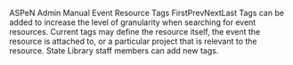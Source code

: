 ASPeN Admin Manual
Event Resource Tags
FirstPrevNextLast
Tags can be added to increase the level of granularity when searching for event resources.  Current tags may define the resource itself, the event the resource is attached to, or a particular project that is relevant to the resource.  State Library staff members can add new tags.